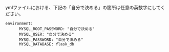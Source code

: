 ymlファイルにおける、下記の「自分で決める」の箇所は任意の英数字にしてください。
```
environment:
      MYSQL_ROOT_PASSWORD: "自分で決める"
      MYSQL_USER: "自分で決める"
      MYSQL_PASSWORD: "自分で決める"
      MYSQL_DATABASE: flask_db
```
